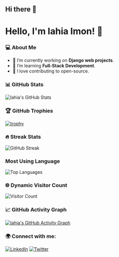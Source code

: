 ## Hi there 👋

<!--
**iahiaimon/iahiaimon** is a ✨ _special_ ✨ repository because its `README.md` (this file) appears on your GitHub profile.

Here are some ideas to get you started:

- 🔭 I’m currently working on ...
- 🌱 I’m currently learning ...
- 👯 I’m looking to collaborate on ...
- 🤔 I’m looking for help with ...
- 💬 Ask me about ...
- 📫 How to reach me: ...
- 😄 Pronouns: ...
- ⚡ Fun fact: ...
-->



# Hello, I'm Iahia Imon! 👋

### 💻 About Me
- 🔭 I’m currently working on **Django web projects**.
- 🌱 I’m learning **Full-Stack Development**.
- 🚀 I love contributing to open-source.

### 📊 GitHub Stats
![Iahia's GitHub Stats](https://github-readme-stats.vercel.app/api?username=iahiaimon&show_icons=true&theme=tokyonight)

### 🏆 GitHub Trophies
[![trophy](https://github-profile-trophy.vercel.app/?username=iahiaimon&theme=tokyonight&row=2&column=4)](https://github.com/ryo-ma/github-profile-trophy)

### 🔥 Streak Stats
![GitHub Streak](https://github-readme-streak-stats.herokuapp.com?user=iahiaimon&theme=tokyonight)

### Most Using Language
![Top Languages](https://github-readme-stats.vercel.app/api/top-langs/?username=iahiaimon&layout=compact&theme=tokyonight)

### 🌐 Dynamic Visitor Count
![Visitor Count](https://komarev.com/ghpvc/?username=iahiaimon&color=blue)

### 📈 GitHub Activity Graph
[![Iahia's GitHub Activity Graph](https://github-readme-activity-graph.vercel.app/graph?username=iahiaimon&theme=tokyo-night)](https://github.com/ashutosh00710/github-readme-activity-graph)

### 🌍 Connect with me:
[![LinkedIn](https://img.shields.io/badge/LinkedIn-blue?style=for-the-badge&logo=linkedin)](https://www.linkedin.com/in/iahia-imon-17654b331/)
[![Twitter](https://img.shields.io/badge/Twitter-%231DA1F2.svg?style=for-the-badge&logo=twitter&logoColor=white)](https://x.com/Iahia_Imon)

